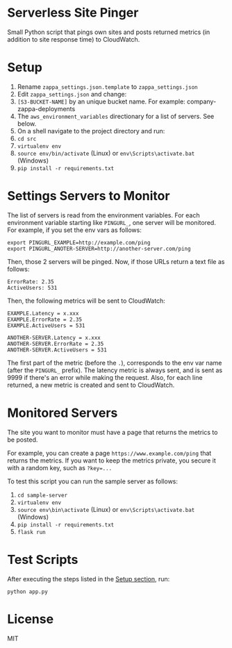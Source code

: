 # Serverless Site Pinger

Small Python script that pings own sites and posts returned metrics (in addition to site response time) to CloudWatch.

# Setup

1. Rename `zappa_settings.json.template` to `zappa_settings.json`
1. Edit `zappa_settings.json` and change:
  1. `[S3-BUCKET-NAME]` by an unique bucket name. For example: company-zappa-deployments
  1. The `aws_environment_variables` directionary for a list of servers. See below.
1. On a shell navigate to the project directory and run:
  1. `cd src`
  1. `virtualenv env`
  1. `source env/bin/activate` (Linux) or `env\Scripts\activate.bat` (Windows)
  1. `pip install -r requirements.txt`

# Settings Servers to Monitor

The list of servers is read from the environment variables. For each environment variable
starting like `PINGURL_`, one server will be monitored. For example, if you set the env vars
as follows:

```
export PINGURL_EXAMPLE=http://example.com/ping
export PINGURL_ANOTER-SERVER=http://another-server.com/ping
```

Then, those 2 servers will be pinged. Now, if those URLs return a text file as follows:

```
ErrorRate: 2.35
ActiveUsers: 531
```

Then, the following metrics will be sent to CloudWatch:

```
EXAMPLE.Latency = x.xxx
EXAMPLE.ErrorRate = 2.35
EXAMPLE.ActiveUsers = 531

ANOTHER-SERVER.Latency = x.xxx
ANOTHER-SERVER.ErrorRate = 2.35
ANOTHER-SERVER.ActiveUsers = 531
```

The first part of the metric (before the `.`), corresponds to the env var name (after the `PINGURL_` prefix). The latency metric is always sent, and is sent as 9999 if there's an error while making the request. Also, for each line returned, a new metric is created and sent to CloudWatch.


# Monitored Servers

The site you want to monitor must have a page that returns the metrics to be posted.

For example, you can create a page `https://www.example.com/ping` that returns the metrics.
If you want to keep the metrics private, you secure it with a random key, such as `?key=...`

To test this script you can run the sample server as follows:
1. `cd sample-server`
1. `virtualenv env`
1. `source env\bin\activate` (Linux) or `env\Scripts\activate.bat` (Windows)
1. `pip install -r requirements.txt`
1. `flask run`


# Test Scripts

After executing the steps listed in the [Setup section](#setup), run:

`python app.py`

# License

MIT
